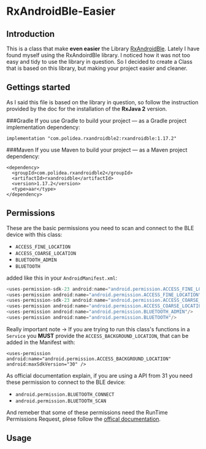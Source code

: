# RxAndroidBle-Easier

## Introduction
This is a class that make **even easier** the Library [RxAndroidBle](https://github.com/dariuszseweryn/RxAndroidBle "RxAndroidBle"). 
Lately I have found myself using the RxAndoirdBle library. I noticed how it was not too easy and tidy to use the library in question. So I decided to create a Class that is based on this library, but making your project easier and cleaner.

## Gettings started
As I said this file is based on the library in question, so follow the instruction provided by the doc for the installation of the **RxJava 2** version.

###Gradle
If you use Gradle to build your project — as a Gradle project implementation dependency:
```
implementation "com.polidea.rxandroidble2:rxandroidble:1.17.2"
```

###Maven
If you use Maven to build your project — as a Maven project dependency:
```
<dependency>
  <groupId>com.polidea.rxandroidble2</groupId>
  <artifactId>rxandroidble</artifactId>
  <version>1.17.2</version>
  <type>aar</type>
</dependency>
```

## Permissions
These are the basic permissions you need to scan and connect to the BLE device with this class:
- `ACCESS_FINE_LOCATION`
- `ACCESS_COARSE_LOCATION`
- `BLUETOOTH_ADMIN`
- `BLUETOOTH`

added like this in your `AndroidManifest.xml`:
```java
<uses-permission-sdk-23 android:name="android.permission.ACCESS_FINE_LOCATION" tools:node="remove" />
<uses-permission android:name="android.permission.ACCESS_FINE_LOCATION" />
<uses-permission-sdk-23 android:name="android.permission.ACCESS_COARSE_LOCATION" tools:node="remove" />
<uses-permission android:name="android.permission.ACCESS_COARSE_LOCATION" />
<uses-permission android:name="android.permission.BLUETOOTH_ADMIN"/>
<uses-permission android:name="android.permission.BLUETOOTH"/>
```
Really important note -> If you are trying to run this class's functions in a `Service` you **MUST** provide the `ACCESS_BACKGROUND_LOCATION`, that can be added in the Manifest with:
```
<uses-permission android:name="android.permission.ACCESS_BACKGROUND_LOCATION" android:maxSdkVersion="30" />
```

As official documentation explain, if you are using a API from 31 you need these permission to connect to the BLE device: 
- `android.permission.BLUETOOTH_CONNECT`
- `android.permission.BLUETOOTH_SCAN`

And remeber that some of these permissions need the RunTime Permissions Request, plese follow the [offical documentation](https://developer.android.com/training/permissions/requesting "offical documentation").


## Usage













